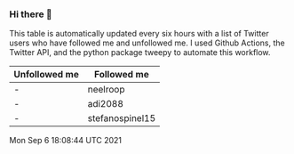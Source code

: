 ### Hi there 👋

This table is automatically updated every six hours with a list of Twitter users who have followed me and unfollowed me. I used Github Actions, the Twitter API, and the python package tweepy to automate this workflow.

| Unfollowed me |  Followed me |
| --- | --- |
|-|neelroop|
|-|adi2088|
|-|stefanospinel15|
Mon Sep  6 18:08:44 UTC 2021
